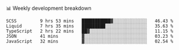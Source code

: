 📊 Weekly development breakdown
<!--START_SECTION:waka-->
```text
SCSS         9 hrs 53 mins   ███████████▓░░░░░░░░░░░░░   46.43 % 
Liquid       7 hrs 35 mins   █████████░░░░░░░░░░░░░░░░   35.63 % 
TypeScript   2 hrs 22 mins   ██▓░░░░░░░░░░░░░░░░░░░░░░   11.15 % 
JSON         41 mins         ▓░░░░░░░░░░░░░░░░░░░░░░░░   03.23 % 
JavaScript   32 mins         ▓░░░░░░░░░░░░░░░░░░░░░░░░   02.54 % 
```
<!--END_SECTION:waka-->

